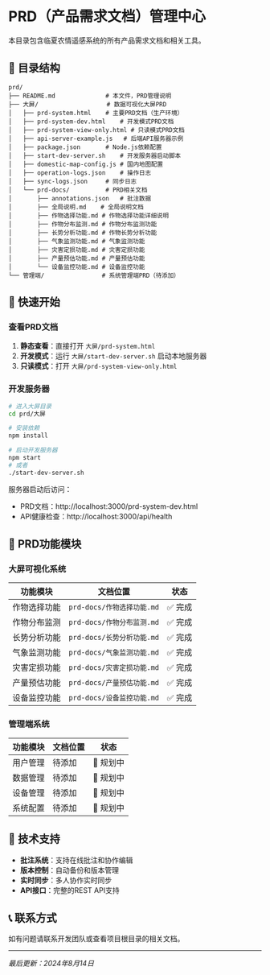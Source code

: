 # PRD（产品需求文档）管理中心

本目录包含临夏农情遥感系统的所有产品需求文档和相关工具。

## 📁 目录结构

```
prd/
├── README.md              # 本文件，PRD管理说明
├── 大屏/                   # 数据可视化大屏PRD
│   ├── prd-system.html    # 主要PRD文档（生产环境）
│   ├── prd-system-dev.html    # 开发模式PRD文档
│   ├── prd-system-view-only.html # 只读模式PRD文档
│   ├── api-server-example.js   # 后端API服务器示例
│   ├── package.json       # Node.js依赖配置
│   ├── start-dev-server.sh    # 开发服务器启动脚本
│   ├── domestic-map-config.js # 国内地图配置
│   ├── operation-logs.json    # 操作日志
│   ├── sync-logs.json     # 同步日志
│   └── prd-docs/          # PRD相关文档
│       ├── annotations.json   # 批注数据
│       ├── 全局说明.md    # 全局说明文档
│       ├── 作物选择功能.md # 作物选择功能详细说明
│       ├── 作物分布监测.md # 作物分布监测功能
│       ├── 长势分析功能.md # 作物长势分析功能
│       ├── 气象监测功能.md # 气象监测功能
│       ├── 灾害定损功能.md # 灾害定损功能
│       ├── 产量预估功能.md # 产量预估功能
│       └── 设备监控功能.md # 设备监控功能
└── 管理端/                # 系统管理端PRD（待添加）
```

## 🚀 快速开始

### 查看PRD文档

1. **静态查看**：直接打开 `大屏/prd-system.html`
2. **开发模式**：运行 `大屏/start-dev-server.sh` 启动本地服务器
3. **只读模式**：打开 `大屏/prd-system-view-only.html`

### 开发服务器

```bash
# 进入大屏目录
cd prd/大屏

# 安装依赖
npm install

# 启动开发服务器
npm start
# 或者
./start-dev-server.sh
```

服务器启动后访问：
- PRD文档：http://localhost:3000/prd-system-dev.html
- API健康检查：http://localhost:3000/api/health

## 📝 PRD功能模块

### 大屏可视化系统

| 功能模块 | 文档位置 | 状态 |
|---------|---------|------|
| 作物选择功能 | `prd-docs/作物选择功能.md` | ✅ 完成 |
| 作物分布监测 | `prd-docs/作物分布监测.md` | ✅ 完成 |
| 长势分析功能 | `prd-docs/长势分析功能.md` | ✅ 完成 |
| 气象监测功能 | `prd-docs/气象监测功能.md` | ✅ 完成 |
| 灾害定损功能 | `prd-docs/灾害定损功能.md` | ✅ 完成 |
| 产量预估功能 | `prd-docs/产量预估功能.md` | ✅ 完成 |
| 设备监控功能 | `prd-docs/设备监控功能.md` | ✅ 完成 |

### 管理端系统

| 功能模块 | 文档位置 | 状态 |
|---------|---------|------|
| 用户管理 | 待添加 | 🔄 规划中 |
| 数据管理 | 待添加 | 🔄 规划中 |
| 设备管理 | 待添加 | 🔄 规划中 |
| 系统配置 | 待添加 | 🔄 规划中 |

## 🔧 技术支持

- **批注系统**：支持在线批注和协作编辑
- **版本控制**：自动备份和版本管理
- **实时同步**：多人协作实时同步
- **API接口**：完整的REST API支持

## 📞 联系方式

如有问题请联系开发团队或查看项目根目录的相关文档。

---

*最后更新：2024年8月14日*